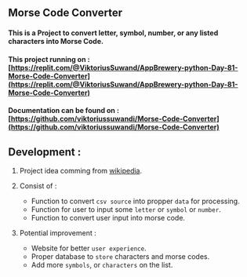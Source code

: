 ## Morse Code Converter

#### This is a Project to convert letter, symbol, number, or any listed characters into Morse Code.

#### This project running on : [https://replit.com/@ViktoriusSuwand/AppBrewery-python-Day-81-Morse-Code-Converter](https://replit.com/@ViktoriusSuwand/AppBrewery-python-Day-81-Morse-Code-Converter)

#### Documentation can be found on : [https://github.com/viktoriussuwandi/Morse-Code-Converter](https://github.com/viktoriussuwandi/Morse-Code-Converter)

## Development :
1. Project idea comming from [wikipedia](https://en.wikipedia.org/wiki/Morse_code).

2. Consist of :
   - Function to convert `csv source` into propper `data` for processing.
   - Function for user to input some `letter` or `symbol` or `number`.
   - Function to convert user input into morse code.

3. Potential improvement :
   - Website for better `user experience`.
   - Proper database to `store` characters and morse codes.
   - Add more `symbols`, or `characters` on the list.